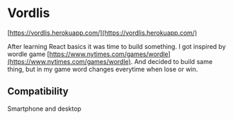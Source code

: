 # Vordlis

[https://vordlis.herokuapp.com/](https://vordlis.herokuapp.com/)

After learning React basics it was time to build something.
I got inspired by wordle game [https://www.nytimes.com/games/wordle](https://www.nytimes.com/games/wordle).
And decided to build same thing, but in my game word changes everytime when lose or win.

## Compatibility

Smartphone and desktop
